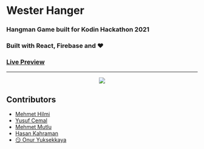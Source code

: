 # Wester Hanger
### Hangman Game built for Kodin Hackathon 2021
### Built with React, Firebase and ❤️ 
### [Live Preview](https://kodin-western-hanger.netlify.app)
---

<p align="center">
  <img src="https://user-images.githubusercontent.com/58252790/130370084-cb86c805-8deb-464c-b978-c85138a4bbba.JPG" />
</p>

## Contributors

- [Mehmet Hilmi](https://github.com/movwf)
- [Yusuf Cemal](https://github.com/yusufcmlt)
- [Mehmet Mutlu](https://github.com/MhmtMutlu)
- [Hasan Kahraman](https://github.com/kahasan)
- [😏 Onur Yuksekkaya](https://github.com/onur-yuksekkaya) 
